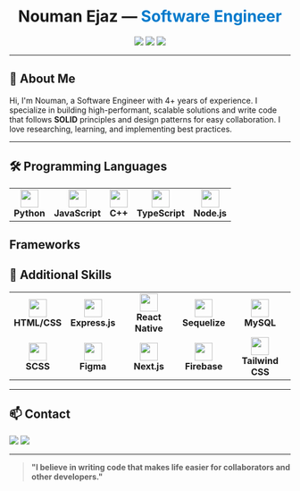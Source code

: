 <div align="center">
  
  <h1>Nouman Ejaz — <span style="color:#007acc">Software Engineer</span></h1>
  
  <p>
    <img src="https://img.shields.io/badge/Location-Pakistan-blue?style=flat-square" />
    <img src="https://img.shields.io/badge/Availability-Ready%20in%201%20week-green?style=flat-square" />
    <img src="https://img.shields.io/badge/Timezone%20Overlap-4%20hrs%20(PST%2FEST)-orange?style=flat-square" />
  </p>
</div>

---

## 👋 About Me

Hi, I'm Nouman, a Software Engineer with 4+ years of experience. I specialize in building high-performant, scalable solutions and write code that follows <b>SOLID</b> principles and design patterns for easy collaboration. I love researching, learning, and implementing best practices.

---

## 🛠️ Programming Languages

<table>
  <tr>
    <td align="center"><img src="https://cdn.jsdelivr.net/gh/devicons/devicon/icons/python/python-original.svg" width="32"/><br><b>Python</b></td>
    <td align="center"><img src="https://cdn.jsdelivr.net/gh/devicons/devicon/icons/javascript/javascript-original.svg" width="32"/><br><b>JavaScript</b></td>
    <td align="center"><img src="https://cdn.jsdelivr.net/gh/devicons/devicon/icons/cplusplus/cplusplus-original.svg" width="32"/><br><b>C++</b></td>
    <td align="center"><img src="https://cdn.jsdelivr.net/gh/devicons/devicon/icons/typescript/typescript-original.svg" width="32"/><br><b>TypeScript</b></td>
    <td align="center"><img src="https://cdn.jsdelivr.net/gh/devicons/devicon/icons/nodejs/nodejs-original.svg" width="32"/><br><b>Node.js</b></td>
  </tr>
</table>

## Frameworks

## 🧩 Additional Skills

<table>
  <tr>
    <td align="center"><img src="https://cdn.jsdelivr.net/gh/devicons/devicon/icons/html5/html5-original.svg" width="32"/><br><b>HTML/CSS</b></td>
    <td align="center"><img src="https://cdn.jsdelivr.net/gh/devicons/devicon/icons/express/express-original.svg" width="32"/><br><b>Express.js</b></td>
    <td align="center"><img src="https://cdn.jsdelivr.net/gh/devicons/devicon/icons/react/react-original.svg" width="32"/><br><b>React Native</b></td>
    <td align="center"><img src="https://cdn.jsdelivr.net/gh/devicons/devicon/icons/sequelize/sequelize-original.svg" width="32"/><br><b>Sequelize</b></td>
    <td align="center"><img src="https://cdn.jsdelivr.net/gh/devicons/devicon/icons/mysql/mysql-original.svg" width="32"/><br><b>MySQL</b></td>
  </tr>
  <tr>
    <td align="center"><img src="https://cdn.jsdelivr.net/gh/devicons/devicon/icons/sass/sass-original.svg" width="32"/><br><b>SCSS</b></td>
    <td align="center"><img src="https://cdn.jsdelivr.net/gh/devicons/devicon/icons/figma/figma-original.svg" width="32"/><br><b>Figma</b></td>
    <td align="center"><img src="https://cdn.jsdelivr.net/gh/devicons/devicon/icons/nextjs/nextjs-original.svg" width="32"/><br><b>Next.js</b></td>
    <td align="center"><img src="https://cdn.jsdelivr.net/gh/devicons/devicon/icons/firebase/firebase-plain.svg" width="32"/><br><b>Firebase</b></td>
    <td align="center"><img src="https://cdn.jsdelivr.net/gh/devicons/devicon/icons/tailwindcss/tailwindcss-original.svg" width="32"/><br><b>Tailwind CSS</b></td>
  </tr>
</table>

---

## 📫 Contact

<p>
  <a href="https://www.linkedin.com/in/noumanejaz"><img src="https://img.shields.io/badge/LinkedIn-Connect-blue?logo=linkedin" /></a>
  <a href="https://noumanejaz.site"><img src="https://img.shields.io/badge/Portfolio-Visit-green?logo=google-chrome" /></a>
</p>

---

<blockquote>
  <b>"I believe in writing code that makes life easier for collaborators and other developers."</b>
</blockquote>
